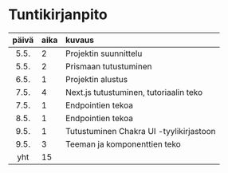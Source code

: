 # Tuntikirjanpito

| päivä | aika | kuvaus                                 |
| :---: | :--- | :------------------------------------- |
| 5.5.  | 2    | Projektin suunnittelu                  |
| 5.5.  | 2    | Prismaan tutustuminen                  |
| 6.5.  | 1    | Projektin alustus                      |
| 7.5.  | 4    | Next.js tutustuminen, tutoriaalin teko |
| 7.5.  | 1    | Endpointien tekoa                      |
| 8.5.  | 1    | Endpointien tekoa                      |
| 9.5.  | 1    | Tutustuminen Chakra UI -tyylikirjastoon |
| 9.5.  | 3    | Teeman ja komponenttien teko           |
|  yht  | 15   |                                        |
